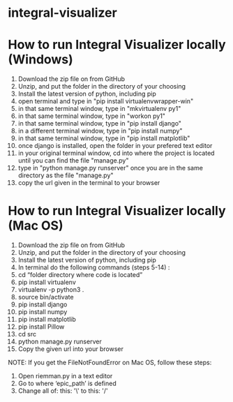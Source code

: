 # integral-visualizer

# How to run Integral Visualizer locally (Windows)

1. Download the zip file on from GitHub
2. Unzip, and put the folder in the directory of your choosing
3. Install the latest version of python, including pip
4. open terminal and type in "pip install virtualenvwrapper-win"
5. in that same terminal window, type in "mkvirtualenv py1"
6. in that same terminal window, type in "workon py1"
7. in that same terminal window, type in "pip install django"
8. in a different terminal window, type in "pip install numpy"
9. in that same terminal window, type in "pip install matplotlib"
10. once django is installed, open the folder in your prefered text editor
11. in your original terminal window, cd into where the project is located until you can find the file "manage.py"
12. type in "python manage.py runserver" once you are in the same directory as the file "manage.py"
13. copy the url given in the terminal to your browser




# How to run Integral Visualizer locally (Mac OS)

1. Download the zip file on from GitHub
2. Unzip, and put the folder in the directory of your choosing
3. Install the latest version of python, including pip
4. In terminal do the following commands (steps 5-14) :
5. cd “folder directory where code is located”
6. pip install virtualenv
7. virtualenv -p python3 .
8. source bin/activate
9. pip install django
10. pip install numpy
11. pip install matplotlib
12. pip install Pillow
13. cd src
14. python manage.py runserver
15. Copy the given url into your browser


NOTE:
If you get the FileNotFoundError on Mac OS, follow these steps:
1. Open riemman.py in a text editor
2. Go to where ‘epic_path’ is defined
3. Change all of: this: '\\' to this: '/'
